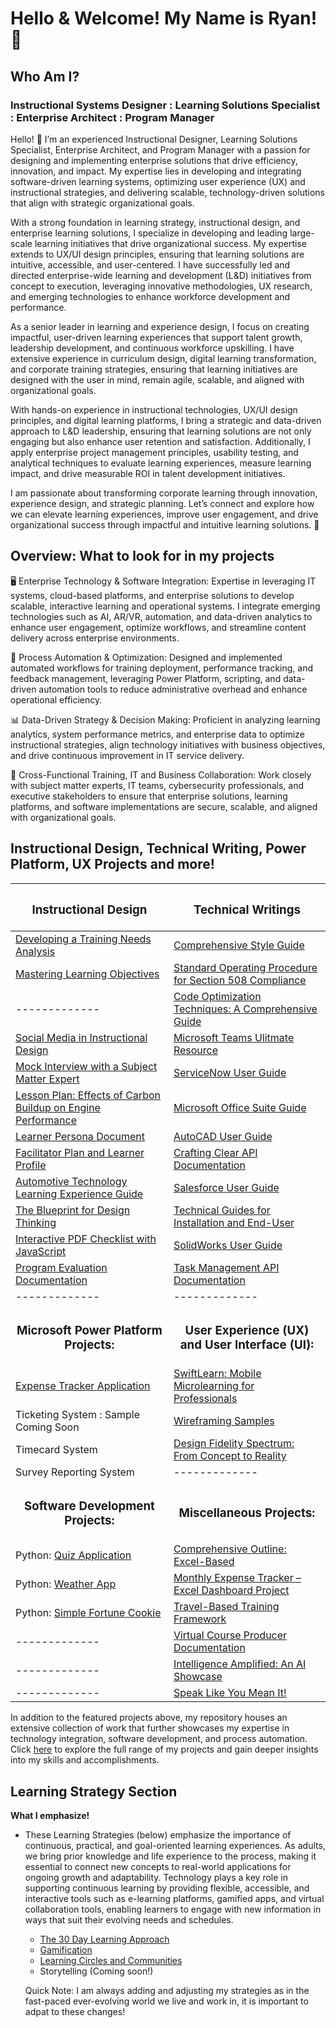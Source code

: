<h1>Hello & Welcome! My Name is Ryan! 📡

<h2>Who Am I?</h2>

<h3>Instructional Systems Designer : Learning Solutions Specialist : Enterprise Architect : Program Manager</h3>

Hello! 👋 I’m an experienced Instructional Designer, Learning Solutions Specialist, Enterprise Architect, and Program Manager with a passion for designing and implementing enterprise solutions that drive efficiency, innovation, and impact. My expertise lies in developing and integrating software-driven learning systems, optimizing user experience (UX) and instructional strategies, and delivering scalable, technology-driven solutions that align with strategic organizational goals.

With a strong foundation in learning strategy, instructional design, and enterprise learning solutions, I specialize in developing and leading large-scale learning initiatives that drive organizational success. My expertise extends to UX/UI design principles, ensuring that learning solutions are intuitive, accessible, and user-centered. I have successfully led and directed enterprise-wide learning and development (L&D) initiatives from concept to execution, leveraging innovative methodologies, UX research, and emerging technologies to enhance workforce development and performance.

As a senior leader in learning and experience design, I focus on creating impactful, user-driven learning experiences that support talent growth, leadership development, and continuous workforce upskilling. I have extensive experience in curriculum design, digital learning transformation, and corporate training strategies, ensuring that learning initiatives are designed with the user in mind, remain agile, scalable, and aligned with organizational goals.

With hands-on experience in instructional technologies, UX/UI design principles, and digital learning platforms, I bring a strategic and data-driven approach to L&D leadership, ensuring that learning solutions are not only engaging but also enhance user retention and satisfaction. Additionally, I apply enterprise project management principles, usability testing, and analytical techniques to evaluate learning experiences, measure learning impact, and drive measurable ROI in talent development initiatives.

I am passionate about transforming corporate learning through innovation, experience design, and strategic planning. Let’s connect and explore how we can elevate learning experiences, improve user engagement, and drive organizational success through impactful and intuitive learning solutions. 🚀

<h2>Overview: What to look for in my projects</h2>

🖥️ Enterprise Technology & Software Integration: Expertise in leveraging IT systems, cloud-based platforms, and enterprise solutions to develop scalable, interactive learning and operational systems. I integrate emerging technologies such as AI, AR/VR, automation, and data-driven analytics to enhance user engagement, optimize workflows, and streamline content delivery across enterprise environments.

📂 Process Automation & Optimization: Designed and implemented automated workflows for training deployment, performance tracking, and feedback management, leveraging Power Platform, scripting, and data-driven automation tools to reduce administrative overhead and enhance operational efficiency.

📊 Data-Driven Strategy & Decision Making: Proficient in analyzing learning analytics, system performance metrics, and enterprise data to optimize instructional strategies, align technology initiatives with business objectives, and drive continuous improvement in IT service delivery.

📩 Cross-Functional Training, IT and Business Collaboration: Work closely with subject matter experts, IT teams, cybersecurity professionals, and executive stakeholders to ensure that enterprise solutions, learning platforms, and software implementations are secure, scalable, and aligned with organizational goals.

<h2>Instructional Design, Technical Writing, Power Platform, UX Projects and more!</h2>

<div align="center">
  
| <h3>Instructional Design</h3> | <h3>Technical Writings</h3> |
|---------------|---------------|
| <div align="left">[Developing a Training Needs Analysis](https://github.com/rlangc/Training-Needs-Analysis-Sample.git)</div>  | <div align="left">[Comprehensive Style Guide](https://github.com/rlangc/Style-Guide-Sample.git)  |
| <div align="left">[Mastering Learning Objectives](https://github.com/rlangc/Mastering-Learning-Objectives.git)</div>  | <div align="left">[Standard Operating Procedure for Section 508 Compliance](https://github.com/rlangc/Standard-Operating-Procedure-for-Section-508.git)</div> |
| ------------- | <div align="left">[Code Optimization Techniques: A Comprehensive Guide](https://github.com/rlangc/Code-Optimization-Techniques.git)</div> |
| <div align="left">[Social Media in Instructional Design](https://github.com/rlangc/Social-Media-in-Instructional-Design.git)</div>  | <div align="left">[Microsoft Teams Ulitmate Resource](https://github.com/rlangc/Microsoft-Teams.git)</div>  |
| <div align="left">[Mock Interview with a Subject Matter Expert](https://github.com/rlangc/Mock-Interview-with-a-Subject-Matter-Expert.git)</div> | <div align="left">[ServiceNow User Guide](https://github.com/rlangc/rlangc/blob/main/Technical%20Writing/ServiceNow%20User%20Guide.md)</div>  |
| <div align="left">[Lesson Plan: Effects of Carbon Buildup on Engine Performance](https://github.com/rlangc/Lesson-Plan-Effects-of-Carbon-Buildup-on-Engine-Performance.git)</div>  | <div align="left">[Microsoft Office Suite Guide](https://github.com/rlangc/The-Complete-Microsoft-Office-Suite.git)</div>  |
| <div align="left">[Learner Persona Document](https://github.com/rlangc/Learner-Persona-Document.git)</div>  | <div align="left">[AutoCAD User Guide](https://github.com/rlangc/rlangc/blob/main/Technical%20Writing/AutoCAD%20User%20Guide.md)</div>  |
| <div align="left">[Facilitator Plan and Learner Profile](https://github.com/rlangc/Facilitator-Plan-and-Learner-Profile.git)</div>  | <div align="left">[Crafting Clear API Documentation](https://github.com/rlangc/LMS-API-Documentation.git)</div>  |
| <div align="left">[Automotive Technology Learning Experience Guide](https://github.com/rlangc/Automotive-Technology-Learning-Experience-Guide.git)</div>  | <div align="left">[Salesforce User Guide](https://github.com/rlangc/rlangc/blob/main/Technical%20Writing/Salesforce%20User%20Guide.md)</div>  |
| <div align="left">[The Blueprint for Design Thinking](https://github.com/rlangc/The-Blueprint-for-Design-Thinking.git)</div>  | <div align="left">[Technical Guides for Installation and End-User](https://github.com/rlangc/Technical-Guides-for-Installation-and-End-User.git)</div>  |
| <div align="left">[Interactive PDF Checklist with JavaScript](https://github.com/rlangc/Interactive-Checklist-with-JavaScript.git)</div> | <div align="left">[SolidWorks User Guide](https://github.com/rlangc/rlangc/blob/main/Technical%20Writing/SolidWorks%20User%20Guide.md)</div> |
| <div align="left">[Program Evaluation Documentation](https://github.com/rlangc/Program-Evaluation-Documentation.git)</div> | <div align="left">[Task Management API Documentation](https://github.com/rlangc/Task-Management-API-Documentation.git) |
| ------------- | ------------- |
| <div align="center"><h3>Microsoft Power Platform Projects:</h3></div> | <div align="center"><h3>User Experience (UX) and User Interface (UI):</h3></div> |
| <div align="left">[Expense Tracker Application](https://github.com/rlangc/Simple-Expense-Tracker-Using-Power-Apps.git)</div>  | <div align="left">[SwiftLearn: Mobile Microlearning for Professionals](https://github.com/rlangc/rlangc/blob/main/User%20Experience%20(UX)%20and%20User%20Interface%20(UI)/SwiftLearn%3A%20Mobile%20Microlearning%20for%20Professionals.md)</div> |
| <div align="left">Ticketing System : Sample Coming Soon</div>  | <div align="left">[Wireframing Samples](https://github.com/rlangc/rlangc/blob/main/User%20Experience%20(UX)%20and%20User%20Interface%20(UI)/Wireframing%20Concepts/Wire-framing.md)</div>  |
| <div align="left">Timecard System</div>  | <div align="left">[Design Fidelity Spectrum: From Concept to Reality](https://github.com/rlangc/rlangc/blob/main/User%20Experience%20(UX)%20and%20User%20Interface%20(UI)/Low%20Mid%20High%20Fidelity%20Showcase.md)</div>  |
| <div align="left">Survey Reporting System</div>  | ------------- |
| <div align="center"><h3>Software Development Projects:</h3></div> | <div align="center"><h3>Miscellaneous Projects:</h3></div> |
| <div align="left">Python: [Quiz Application](https://github.com/rlangc/Quiz-Application-in-Python.git)</div> | <div align="left">[Comprehensive Outline: Excel-Based](https://github.com/rlangc/Data-Privacy-and-Protection-Content-Outline.git)</div> |
| <div align="left">Python: [Weather App](https://github.com/rlangc/Weather-App-in-Python.git)  | <div align="left">[Monthly Expense Tracker – Excel Dashboard Project](https://github.com/rlangc/Dynamic-Monthly-Expense-Tracker-in-Excel.git)</div>  |
| <div align="left">Python: [Simple Fortune Cookie](https://github.com/rlangc/Simple-Fortune-Cookie.git)</div>  | <div align="left">[Travel-Based Training Framework](https://github.com/rlangc/Everything-On-Travel.git)</div> |
| -------------  | <div align="left">[Virtual Course Producer Documentation](https://github.com/rlangc/Virtual-Course-Producer-Guide.git)</div>  |
| -------------  | <div align="left">[Intelligence Amplified: An AI Showcase](https://github.com/rlangc/Intelligence-Amplified-An-AI-Showcase.git)</div>  |
| -------------  | <div align="left">[Speak Like You Mean It!](https://github.com/rlangc/Language-Enhancement-and-Communication-Refinement.git)</div>  |

</div>

In addition to the featured projects above, my repository houses an extensive collection of work that further showcases my expertise in technology integration, software development, and process automation. Click [here](https://github.com/rlangc/Additional-Projects-Section.git) to explore the full range of my projects and gain deeper insights into my skills and accomplishments.

<h2>Learning Strategy Section</h2>

<b>What I emphasize!</b>

- These Learning Strategies (below) emphasize the importance of continuous, practical, and goal-oriented learning experiences. As adults, we bring prior knowledge and life experience to the process, making it essential to connect new concepts to real-world applications for ongoing growth and adaptability. Technology plays a key role in supporting continuous learning by providing flexible, accessible, and interactive tools such as e-learning platforms, gamified apps, and virtual collaboration tools, enabling learners to engage with new information in ways that suit their evolving needs and schedules.

  - [The 30 Day Learning Approach](https://github.com/rlangc/30-Day-Learning.git)
  - [Gamification](https://github.com/rlangc/Gamification.git)
  - [Learning Circles and Communities](https://github.com/rlangc/Learning-Circles-and-Communities.git)
  - Storytelling (Coming soon!)
 
  Quick Note: I am always adding and adjusting my strategies as in the fast-paced ever-evolving world we live and work in, it is important to adpat to these changes!
